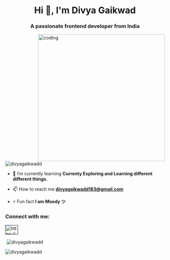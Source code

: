 <h1 align="center">Hi 👋, I'm Divya Gaikwad</h1>
<h3 align="center">A passionate frontend developer from India</h3>

<img align="right" alt="coding" width="400" src="https://media.tenor.com/S59bPkT0pqcAAAAC/programming.gif">


<p align="left"> <img src="https://komarev.com/ghpvc/?username=divyagaikwadd&label=Profile%20views&color=0e75b6&style=flat" alt="divyagaikwadd" /> </p>

- 🌱 I’m currently learning **Currenty Exploring and Learning different different things.**

- 📫 How to reach me **divyagaikwadd183@gmail.com**

- ⚡ Fun fact **I am Moody ツ**

<h3 align="left">Connect with me:</h3>
<p align="left">
<a href="" target="blank"><img align="center" src="https://raw.githubusercontent.com/rahuldkjain/github-profile-readme-generator/master/src/images/icons/Social/linked-in-alt.svg" alt="https://www.linkedin.com/in/divya-gaikwad-039a48219" height="30" width="40" /></a>
</p>

<p>&nbsp;<img align="center" src="https://github-readme-stats.vercel.app/api?username=divyagaikwadd&show_icons=true&locale=en" alt="divyagaikwadd" /></p>

<p><img align="center" src="https://github-readme-streak-stats.herokuapp.com/?user=divyagaikwadd&" alt="divyagaikwadd" /></p>
